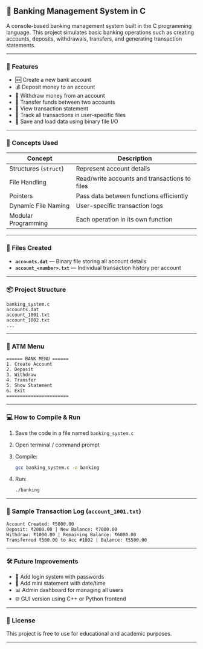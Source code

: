 ## 🏦 Banking Management System in C

A console-based banking management system built in the C programming language. This project simulates basic banking operations such as creating accounts, deposits, withdrawals, transfers, and generating transaction statements.

---

### 🔧 Features

* 🆕 Create a new bank account
* 💰 Deposit money to an account
* 💸 Withdraw money from an account
* 🔁 Transfer funds between two accounts
* 📄 View transaction statement
* 🧾 Track all transactions in user-specific files
* 💾 Save and load data using binary file I/O

---

### 🧠 Concepts Used

| Concept               | Description                                   |
| --------------------- | --------------------------------------------- |
| Structures (`struct`) | Represent account details                     |
| File Handling         | Read/write accounts and transactions to files |
| Pointers              | Pass data between functions efficiently       |
| Dynamic File Naming   | User-specific transaction logs                |
| Modular Programming   | Each operation in its own function            |

---

### 📁 Files Created

* **`accounts.dat`** — Binary file storing all account details
* **`account_<number>.txt`** — Individual transaction history per account

---

### 📦 Project Structure

```
banking_system.c
accounts.dat
account_1001.txt
account_1002.txt
...
```

---

### 🔄 ATM Menu

```
====== BANK MENU ======
1. Create Account
2. Deposit
3. Withdraw
4. Transfer
5. Show Statement
6. Exit
=======================
```

---

### 💻 How to Compile & Run

1. Save the code in a file named `banking_system.c`
2. Open terminal / command prompt
3. Compile:

   ```bash
   gcc banking_system.c -o banking
   ```
4. Run:

   ```bash
   ./banking
   ```

---

### 📌 Sample Transaction Log (`account_1001.txt`)

```
Account Created: ₹5000.00
Deposit: ₹2000.00 | New Balance: ₹7000.00
Withdraw: ₹1000.00 | Remaining Balance: ₹6000.00
Transferred ₹500.00 to Acc #1002 | Balance: ₹5500.00
```

---

### 🛠️ Future Improvements

* 🔐 Add login system with passwords
* 🧾 Add mini statement with date/time
* 📊 Admin dashboard for managing all users
* 🌐 GUI version using C++ or Python frontend

---

### 📜 License

This project is free to use for educational and academic purposes.

---



